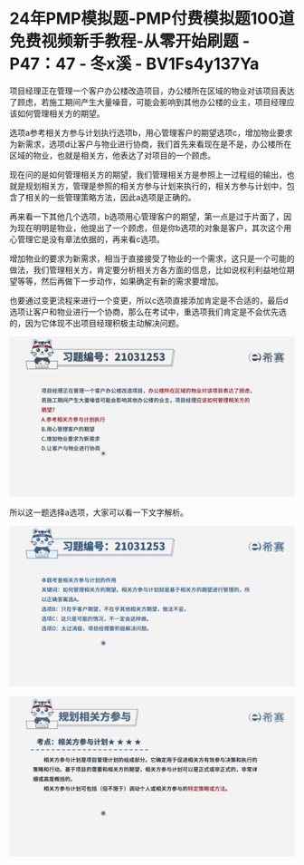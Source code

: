# 24年PMP模拟题-PMP付费模拟题100道免费视频新手教程-从零开始刷题 - P47：47 - 冬x溪 - BV1Fs4y137Ya

项目经理正在管理一个客户办公楼改造项目，办公楼所在区域的物业对该项目表达了顾虑，若施工期间产生大量噪音，可能会影响到其他办公楼的业主，项目经理应该如何管理相关方的期望。

选项a参考相关方参与计划执行选项b，用心管理客户的期望选项c，增加物业要求为新需求，选项d让客户与物业进行协商，我们首先来看现在是不是，办公楼所在区域的物业，也就是相关方，他表达了对项目的一个顾虑。

现在问的是如何管理相关方的期望，我们管理相关方是参照上一过程组的输出，也就是规划相关方，管理是参照的相关方参与计划来执行的，相关方参与计划中，包含了相关的一些管理策略方法，因此a选项是正确的。

再来看一下其他几个选项，b选项用心管理客户的期望，第一点是过于片面了，因为现在明明是物业，他提出了一个顾虑，但是你b选项的对象是客户，其次这个用心管理它是没有章法依据的，再来看c选项。

增加物业的要求为新需求，相当于直接接受了物业的一个需求，这只是一个可能的做法，我们管理相关方，肯定要分析相关方各方面的信息，比如说权利利益地位期望等等，然后再做下一步动作，如果确定有新的需求要增加。

也要通过变更流程来进行一个变更，所以c选项直接添加肯定是不合适的，最后d选项让客户和物业进行一个协商，那么在考试中，重选项我们肯定是不会优先选的，因为它体现不出项目经理积极主动解决问题。



![](img/80242399227e8764a320f9d53b3e49bb_1.png)

所以这一题选择a选项，大家可以看一下文字解析。

![](img/80242399227e8764a320f9d53b3e49bb_3.png)

![](img/80242399227e8764a320f9d53b3e49bb_4.png)